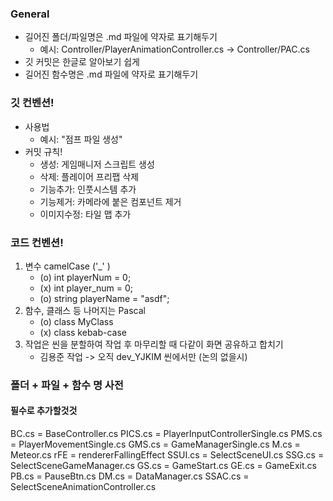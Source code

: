 ### General
- 길어진 폴더/파일명은 .md 파일에 약자로 표기해두기
    - 예시: Controller/PlayerAnimationController.cs -> Controller/PAC.cs
- 깃 커밋은 한글로 알아보기 쉽게
- 길어진 함수명은 .md 파일에 약자로 표기해두기

### 깃 컨벤션!
- 사용법
    - 예시: "점프 파일 생성"
- 커밋 규칙!
    - 생성: 게임매니저 스크립트 생성
    - 삭제: 플레이어 프리팹 삭제
    - 기능추가: 인풋시스템 추가
    - 기능제거: 카메라에 붙은 컴포넌트 제거
    - 이미지수정: 타일 맵 추가

### 코드 컨벤션!
1. 변수 camelCase ('_' )
    - (o) int playerNum = 0;
    - (x) int player_num = 0;
    - (o) string playerName = "asdf";
2. 함수, 클래스 등 나머지는 Pascal
    - (o) class MyClass
    - (x) class kebab-case
3. 작업은 씬을 분할하여 작업 후 마무리할 때 다같이 화면 공유하고 합치기
    - 김용준 작업 -> 오직 dev_YJKIM 씬에서만 (논의 없을시)

### 폴더 + 파일 + 함수 명 사전
#### 필수로 추가할것것

BC.cs = BaseController.cs
PICS.cs = PlayerInputControllerSingle.cs
PMS.cs = PlayerMovementSingle.cs
GMS.cs = GameManagerSingle.cs
M.cs = Meteor.cs
    rFE = rendererFallingEffect
SSUI.cs = SelectSceneUI.cs
SSG.cs = SelectSceneGameManager.cs
GS.cs = GameStart.cs
GE.cs = GameExit.cs
PB.cs = PauseBtn.cs
DM.cs = DataManager.cs
SSAC.cs = SelectSceneAnimationController.cs
